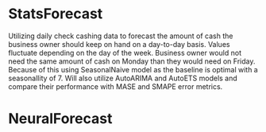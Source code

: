 # StatsForecast
Utilizing daily check cashing data to forecast the amount of cash the business owner should keep on hand on a day-to-day basis. Values fluctuate depending on the day of the week. Business owner would not need the same amount of cash on Monday than they would need on Friday. Because of this using SeasonalNaive model as the baseline is optimal with a seasonallity of 7. Will also utilize AutoARIMA and AutoETS models and compare their performance with MASE and SMAPE error metrics.

# NeuralForecast 

